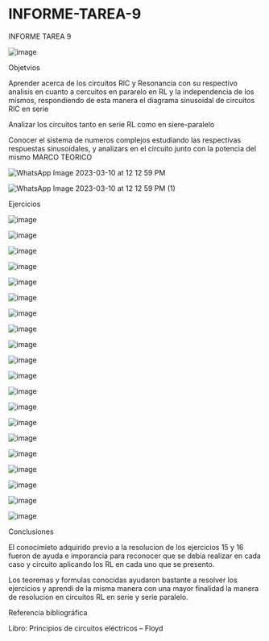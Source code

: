 # INFORME-TAREA-9
INFORME TAREA 9

![image](https://user-images.githubusercontent.com/116813539/224380474-007c61e8-4eea-4bad-b232-fd4923d487fc.png)

Objetvios

Aprender acerca de los circuitos RlC y Resonancia con su respectivo analisis en cuanto a cercuitos en pararelo en RL y la independencia de los mismos, respondiendo de esta manera el diagrama sinusoidal de circuitos RlC en serie

Analizar los circuitos tanto en serie RL como en siere-paralelo

Conocer el sistema de numeros complejos estudiando las respectivas respuestas sinusoidales, y analizars en el circuito junto con la potencia del mismo
MARCO TEORICO 


![WhatsApp Image 2023-03-10 at 12 12 59 PM](https://user-images.githubusercontent.com/116813539/224380872-5693c8d3-ab63-407c-adf1-e91f8ca3085b.jpeg)

![WhatsApp Image 2023-03-10 at 12 12 59 PM (1)](https://user-images.githubusercontent.com/116813539/224380917-5e2e7daf-439d-4890-9e4a-ded3453627b9.jpeg)

Ejercicios 

![image](https://user-images.githubusercontent.com/116813539/224381408-77ca6e90-4a0b-444f-802f-847a2b43dc47.png)

![image](https://user-images.githubusercontent.com/116813539/224381504-350113ba-bfa7-4fe6-8340-49c17ae9d302.png)

![image](https://user-images.githubusercontent.com/116813539/224381590-9f6dff4c-023b-4da6-8f2c-5e3202604648.png)

![image](https://user-images.githubusercontent.com/116813539/224381650-eb5f0e57-9ec2-4636-b267-5894ebc4b17f.png)

![image](https://user-images.githubusercontent.com/116813539/224381671-894fbf69-b71d-4911-9259-b4c98cb02cdb.png)

![image](https://user-images.githubusercontent.com/116813539/224381688-1474e4e0-bb4c-4a50-8521-ed6a26d3dcce.png)

![image](https://user-images.githubusercontent.com/116813539/224381717-ba99faf6-f715-49f9-8eb0-b6c1a8c39b38.png)

![image](https://user-images.githubusercontent.com/116813539/224381753-dfe0d85c-49ba-49a8-a265-ea7c22267831.png)

![image](https://user-images.githubusercontent.com/116813539/224381782-9f349b4d-2788-42c7-b769-9459ecad021e.png)

![image](https://user-images.githubusercontent.com/116813539/224381816-be4c2590-be1e-4098-9a6c-aeec9a2f63af.png)

![image](https://user-images.githubusercontent.com/116813539/224381839-691061f2-3457-4d3e-bc72-45fc1e7ccadc.png)

![image](https://user-images.githubusercontent.com/116813539/224381869-9f9deeb2-2453-4734-817c-b1b448b1647b.png)

![image](https://user-images.githubusercontent.com/116813539/224381886-de169b23-9c19-4dab-9074-d8a82cccc147.png)

![image](https://user-images.githubusercontent.com/116813539/224381907-7d66eb7d-cfec-46a4-ae96-373f2da33a2f.png)

![image](https://user-images.githubusercontent.com/116813539/224381931-35cfd1f4-4767-40f4-bdd0-6f9006e45f1a.png)

![image](https://user-images.githubusercontent.com/116813539/224381954-9a11bd03-c190-484a-a980-9b0054e29ea7.png)

![image](https://user-images.githubusercontent.com/116813539/224381964-2e6ab3d6-1d1b-48a9-a143-a0d87437b51e.png)

![image](https://user-images.githubusercontent.com/116813539/224381989-38b0d01d-f9ea-47ea-b49f-c237c09d0be8.png)

![image](https://user-images.githubusercontent.com/116813539/224382029-957261b0-7b28-442c-b0a8-7598e40c2bee.png)

![image](https://user-images.githubusercontent.com/116813539/224382042-f44f61f2-f1d4-4d51-b8e4-cfc32b84ea31.png)

Conclusiones

El conocimieto adquirido previo a la resolucion de los ejercicios 15 y 16 fueron de ayuda e imporancia para reconocer que se debia realizar en cada caso y circuito aplicando los RL en cada uno que se presento.

Los teoremas y formulas conocidas ayudaron bastante a resolver los ejercicios y aprendi de la misma manera con una mayor finalidad la manera de resolucion en circuitos RL en serie y serie paralelo.

Referencia bibliográfica

Libro: Principios de circuitos eléctricos – Floyd
